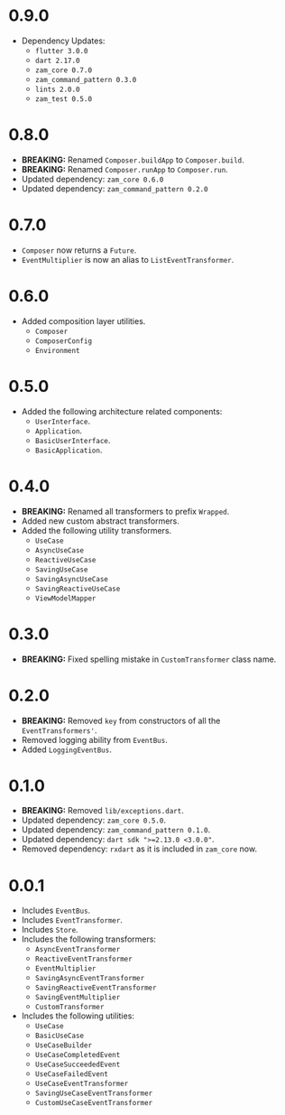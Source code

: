# 0.9.0
- Dependency Updates:
	- `flutter 3.0.0`
	- `dart 2.17.0`
	- `zam_core 0.7.0`
	- `zam_command_pattern 0.3.0`
	- `lints 2.0.0`
	- `zam_test 0.5.0`

# 0.8.0
- **BREAKING:** Renamed `Composer.buildApp` to `Composer.build`.
- **BREAKING:** Renamed `Composer.runApp` to `Composer.run`.
- Updated dependency: `zam_core 0.6.0`
- Updated dependency: `zam_command_pattern 0.2.0`

# 0.7.0
- `Composer` now returns a `Future`.
- `EventMultiplier` is now an alias to `ListEventTransformer`.

# 0.6.0
- Added composition layer utilities.
  - `Composer`
  - `ComposerConfig`
  - `Environment`

# 0.5.0
- Added the following architecture related components:
  - `UserInterface`.
  - `Application`.
  - `BasicUserInterface`.
  - `BasicApplication`.

# 0.4.0
- **BREAKING:** Renamed all transformers to prefix `Wrapped`.
- Added new custom abstract transformers.
- Added the following utility transformers.
  - `UseCase`
  - `AsyncUseCase`
  - `ReactiveUseCase`
  - `SavingUseCase`
  - `SavingAsyncUseCase`
  - `SavingReactiveUseCase`
  - `ViewModelMapper`

# 0.3.0
- **BREAKING:** Fixed spelling mistake in `CustomTransformer` class name.

# 0.2.0
- **BREAKING:** Removed `key` from constructors of all the `EventTransformers'`.
- Removed logging ability from `EventBus`.
- Added `LoggingEventBus`.

# 0.1.0
- **BREAKING:** Removed `lib/exceptions.dart`.
- Updated dependency: `zam_core 0.5.0`.
- Updated dependency: `zam_command_pattern 0.1.0`.
- Updated dependency: `dart sdk ">=2.13.0 <3.0.0"`.
- Removed dependency: `rxdart` as it is included in `zam_core` now.

# 0.0.1
- Includes `EventBus`.
- Includes `EventTransformer`.
- Includes `Store`.
- Includes the following transformers:
  - `AsyncEventTransformer`
  - `ReactiveEventTransformer`
  - `EventMultiplier`
  - `SavingAsyncEventTransformer`
  - `SavingReactiveEventTransformer`
  - `SavingEventMultiplier`
  - `CustomTransformer`
- Includes the following utilities:
  - `UseCase`
  - `BasicUseCase`
  - `UseCaseBuilder`
  - `UseCaseCompletedEvent`
  - `UseCaseSucceededEvent`
  - `UseCaseFailedEvent`
  - `UseCaseEventTransformer`
  - `SavingUseCaseEventTransformer`
  - `CustomUseCaseEventTransformer`
